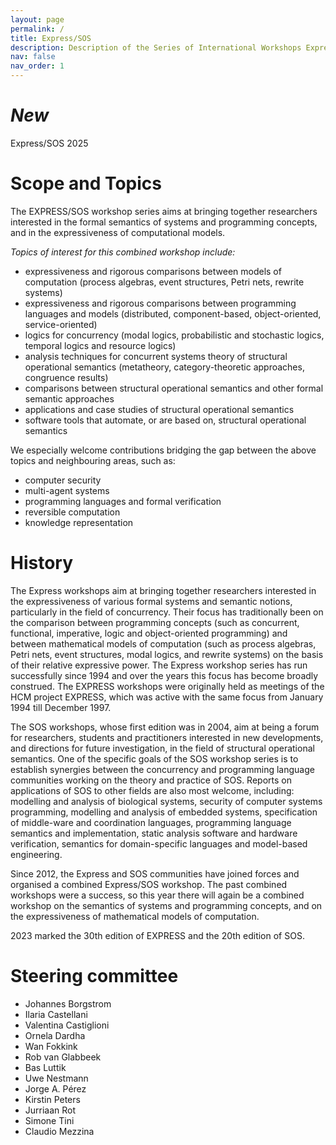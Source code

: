 ```yaml
---
layout: page
permalink: /
title: Express/SOS
description: Description of the Series of International Workshops Express and SOS
nav: false
nav_order: 1
---
```


# *New*

Express/SOS 2025

# Scope and Topics
The EXPRESS/SOS workshop series aims at bringing together researchers interested in the formal semantics of systems and programming concepts, and in the expressiveness of computational models.

*Topics of interest for this combined workshop include:*
- expressiveness and rigorous comparisons between models of computation (process algebras, event structures, Petri nets, rewrite systems)
- expressiveness and rigorous comparisons between programming languages and models (distributed, component-based, object-oriented, service-oriented)
- logics for concurrency (modal logics, probabilistic and stochastic logics, temporal logics and resource logics)
- analysis techniques for concurrent systems
theory of structural operational semantics (metatheory, category-theoretic approaches, congruence results)
- comparisons between structural operational semantics and other formal semantic approaches
- applications and case studies of structural operational semantics
- software tools that automate, or are based on, structural operational semantics

We especially welcome contributions bridging the gap between the above topics and neighbouring areas, such as:
* computer security
* multi-agent systems
* programming languages and formal verification
* reversible computation
* knowledge representation

# History

The Express workshops aim at bringing together researchers interested in the expressiveness of various formal systems and semantic notions, particularly in the field of concurrency.
Their focus has	traditionally been on the comparison between programming concepts (such as concurrent, functional, imperative, logic and object-oriented programming) and between mathematical models of computation (such as process algebras, Petri nets, event structures, modal logics, and rewrite systems) on the basis of their relative expressive power.
The Express workshop series has run successfully since 1994 and over the years this focus has become broadly construed. The EXPRESS workshops were originally held as meetings of the HCM project EXPRESS, which was active with the same focus from January 1994 till December 1997.


The SOS workshops, whose first edition was in 2004, aim at being a forum for researchers, students and practitioners interested in new
developments, and directions for future investigation, in the field of structural operational semantics.
One of the specific goals of the SOS workshop series is to establish synergies between the concurrency and programming language communities working on the theory and practice of SOS. Reports on applications of SOS to other fields are also most welcome, including: modelling and analysis of biological systems, security of computer systems programming, modelling and analysis of embedded systems, specification of middle-ware and coordination languages, programming language semantics and implementation, static analysis software and hardware verification, semantics for domain-specific languages and model-based engineering.

Since 2012, the Express and SOS communities have joined forces and organised a combined Express/SOS workshop. The past combined workshops were a success, so this year there will again be a combined workshop on the semantics of systems and programming concepts, and on the expressiveness of mathematical models of computation.

2023 marked the 30th edition of EXPRESS and the 20th edition of SOS.



# Steering committee
- Johannes Borgstrom
- Ilaria Castellani
- Valentina Castiglioni 
- Ornela Dardha 
- Wan Fokkink
- Rob van Glabbeek 
- Bas Luttik
- Uwe Nestmann
- Jorge A. Pérez
- Kirstin Peters
- Jurriaan Rot
- Simone Tini
- Claudio Mezzina



